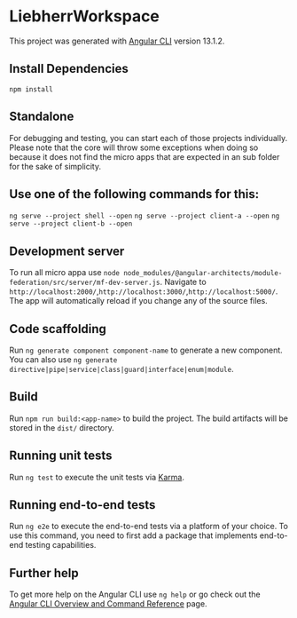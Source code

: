 # LiebherrWorkspace

This project was generated with [Angular CLI](https://github.com/angular/angular-cli) version 13.1.2.

## Install Dependencies

`npm install`

## Standalone

For debugging and testing, you can start each of those projects individually. Please note that the core will throw some exceptions when doing so because it does not find the micro apps that are expected in an sub folder for the sake of simplicity.

## Use one of the following commands for this:

`ng serve --project shell --open`
`ng serve --project client-a --open`
`ng serve --project client-b --open`

## Development server

To run all micro appa use `node node_modules/@angular-architects/module-federation/src/server/mf-dev-server.js`. Navigate to `http://localhost:2000/`,`http://localhost:3000/`,`http://localhost:5000/`. The app will automatically reload if you change any of the source files.

## Code scaffolding

Run `ng generate component component-name` to generate a new component. You can also use `ng generate directive|pipe|service|class|guard|interface|enum|module`.

## Build

Run `npm run build:<app-name>` to build the project. The build artifacts will be stored in the `dist/` directory.

## Running unit tests

Run `ng test` to execute the unit tests via [Karma](https://karma-runner.github.io).

## Running end-to-end tests

Run `ng e2e` to execute the end-to-end tests via a platform of your choice. To use this command, you need to first add a package that implements end-to-end testing capabilities.

## Further help

To get more help on the Angular CLI use `ng help` or go check out the [Angular CLI Overview and Command Reference](https://angular.io/cli) page.
